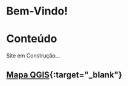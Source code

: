 # Bem-Vindo!


# Conteúdo
Site em Construção...

## [Mapa QGIS](mapa/qgis2web_2019_09_24-16_51_33_746929/index.html){:target="_blank"}